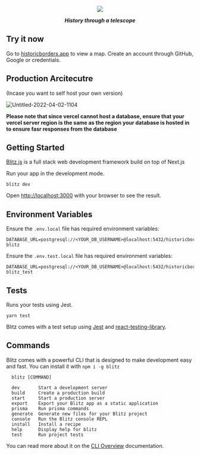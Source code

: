 

<p align="center">
<img src="https://user-images.githubusercontent.com/30830407/161388741-77be07e3-b082-46a7-9acc-dc9f3ef0faf9.png" />
</p>
<p align="center">
  <strong><i>History through a telescope</i></strong>
</p>

## Try it now

Go to [historicborders.app](https://historicborders.app/) to view a map. Create an account through GitHub, Google or credentials.

## Production Arcitecutre

(Incase you want to self host your own version)

![Untitled-2022-04-02-1104](https://user-images.githubusercontent.com/30830407/161389943-8985ab50-dfed-4122-854f-4f9965080a49.png)

**Please note that since vercel cannot host a database, ensure that your vercel server region is the same as the region your database is hosted in to ensure fasr responses from the database**

## Getting Started

[Blitz.js](https://blitzjs.com/docs/getting-started) is a full stack web development framework build on top of Next.js

Run your app in the development mode.

```
blitz dev
```

Open [http://localhost:3000](http://localhost:3000) with your browser to see the result.

## Environment Variables

Ensure the `.env.local` file has required environment variables:

```
DATABASE_URL=postgresql://<YOUR_DB_USERNAME>@localhost:5432/historicborders-blitz
```

Ensure the `.env.test.local` file has required environment variables:

```
DATABASE_URL=postgresql://<YOUR_DB_USERNAME>@localhost:5432/historicborders-blitz_test
```

## Tests

Runs your tests using Jest.

```
yarn test
```

Blitz comes with a test setup using [Jest](https://jestjs.io/) and [react-testing-library](https://testing-library.com/).

## Commands

Blitz comes with a powerful CLI that is designed to make development easy and fast. You can install it with `npm i -g blitz`

```
  blitz [COMMAND]

  dev       Start a development server
  build     Create a production build
  start     Start a production server
  export    Export your Blitz app as a static application
  prisma    Run prisma commands
  generate  Generate new files for your Blitz project
  console   Run the Blitz console REPL
  install   Install a recipe
  help      Display help for blitz
  test      Run project tests
```

You can read more about it on the [CLI Overview](https://blitzjs.com/docs/cli-overview) documentation.

